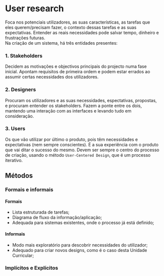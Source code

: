 # User research

Foca nos potenciais utilizadores, as suas características, as tarefas que eles querem/precisam fazer, o contexto dessas tarefas e as suas expectativas. Entender as reais necessidades pode salvar tempo, dinheiro e frustrações futuras. <br>
Na criação de um sistema, há três entidades presentes:

### 1. Stakeholders

Decidem as motivações e objectivos principais do projecto numa fase inicial. Apontam requisitos de primeira ordem e podem estar errados ao assumir certas necessidades dos utilizadores.

### 2. Designers

Procuram os utilizadores e as suas necessidades, espectativas, propostas, e procuram entender os stakeholders. Fazem a ponte entre os dois, mantendo uma interação com as interfaces e levando tudo em consideração.

### 3. Users

Os que vão utilizar por último o produto, pois têm necessidades e expectativas (nem sempre conscientes). É a sua experiência com o produto que vai ditar o sucesso do mesmo. Devem ser sempre o centro do processo de criação, usando o método `User-Centered Design`, que é um processo iterativo.

## Métodos

### Formais e informais

#### Formais

- Lista estruturada de tarefas;
- Diagrama de fluxo da informação/aplicação;
- Adequada para sistemas existentes, onde o processo já está definido;

#### Informais

- Modo mais exploratório para descobrir necessidades do utilizador;
- Adequado para criar novos designs, como é o caso desta Unidade Curricular;

### 

### Implícitos e Explícitos